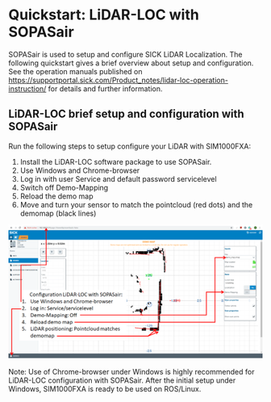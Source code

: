 # Quickstart: LiDAR-LOC with SOPASair

SOPASair is used to setup and configure SICK LiDAR Localization. The following quickstart gives a brief overview
about setup and configuration. See the operation manuals published on https://supportportal.sick.com/Product_notes/lidar-loc-operation-instruction/ 
for details and further information.

## LiDAR-LOC brief setup and configuration with SOPASair

Run the following steps to setup configure your LiDAR with SIM1000FXA: 

1. Install the LiDAR-LOC software package to use SOPASair.
2. Use Windows and Chrome-browser
3. Log in with user Service and default password servicelevel
4. Switch off Demo-Mapping
5. Reload the demo map
6. Move and turn your sensor to match the pointcloud (red dots) and the demomap (black lines)

![Setup-LiDAR-LOC-SOPASair.png](Setup-LiDAR-LOC-SOPASair.png)

Note: Use of Chrome-browser under Windows is highly recommended for LiDAR-LOC configuration with SOPASair. 
After the initial setup under Windows, SIM1000FXA is ready to be used on ROS/Linux.

